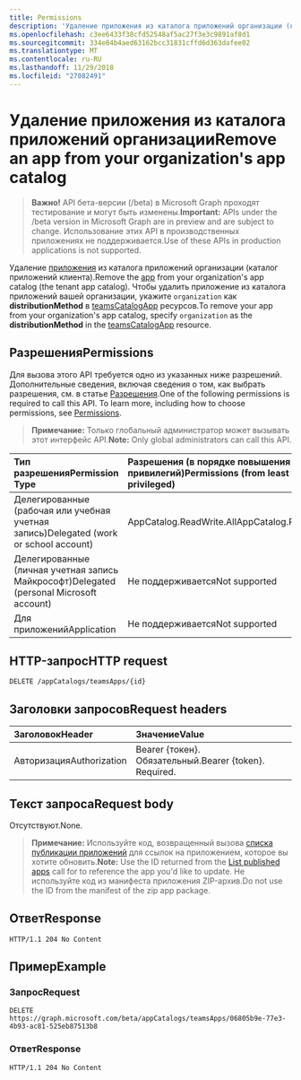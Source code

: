 ```yaml
---
title: Permissions
description: 'Удаление приложения из каталога приложений организации (каталог приложений клиента). '
ms.openlocfilehash: c3ee6433f38cfd52548af5ac27f3e3c9891af8d1
ms.sourcegitcommit: 334e84b4aed63162bcc31831cffd6d363dafee02
ms.translationtype: MT
ms.contentlocale: ru-RU
ms.lasthandoff: 11/29/2018
ms.locfileid: "27082491"
---
```

# <a name="remove-an-app-from-your-organizations-app-catalog"></a><span data-ttu-id="62506-103">Удаление приложения из каталога приложений организации</span><span class="sxs-lookup"><span data-stu-id="62506-103">Remove an app from your organization's app catalog</span></span>

> <span data-ttu-id="62506-104">**Важно!** API бета-версии (/beta) в Microsoft Graph проходят тестирование и могут быть изменены.</span><span class="sxs-lookup"><span data-stu-id="62506-104">**Important:** APIs under the /beta version in Microsoft Graph are in preview and are subject to change.</span></span> <span data-ttu-id="62506-105">Использование этих API в производственных приложениях не поддерживается.</span><span class="sxs-lookup"><span data-stu-id="62506-105">Use of these APIs in production applications is not supported.</span></span>

<span data-ttu-id="62506-106">Удаление [приложения](../resources/teamsapp.md) из каталога приложений организации (каталог приложений клиента).</span><span class="sxs-lookup"><span data-stu-id="62506-106">Remove the [app](../resources/teamsapp.md) from your organization's app catalog (the tenant app catalog).</span></span> <span data-ttu-id="62506-107">Чтобы удалить приложение из каталога приложений вашей организации, укажите `organization` как **distributionMethod** в [teamsCatalogApp](../resources/teamsapp.md) ресурсов.</span><span class="sxs-lookup"><span data-stu-id="62506-107">To remove your app from your organization's app catalog, specify `organization` as the **distributionMethod** in the [teamsCatalogApp](../resources/teamsapp.md) resource.</span></span>

## <a name="permissions"></a><span data-ttu-id="62506-108">Разрешения</span><span class="sxs-lookup"><span data-stu-id="62506-108">Permissions</span></span>

<span data-ttu-id="62506-p103">Для вызова этого API требуется одно из указанных ниже разрешений. Дополнительные сведения, включая сведения о том, как выбрать разрешения, см. в статье [Разрешения](https://developer.microsoft.com/graph/docs/concepts/permissions_reference).</span><span class="sxs-lookup"><span data-stu-id="62506-p103">One of the following permissions is required to call this API. To learn more, including how to choose permissions, see [Permissions](https://developer.microsoft.com/graph/docs/concepts/permissions_reference).</span></span>

><span data-ttu-id="62506-111">**Примечание:** Только глобальный администратор может вызывать этот интерфейс API.</span><span class="sxs-lookup"><span data-stu-id="62506-111">**Note:** Only global administrators can call this API.</span></span> 

| <span data-ttu-id="62506-112">Тип разрешения</span><span class="sxs-lookup"><span data-stu-id="62506-112">Permission Type</span></span>                        | <span data-ttu-id="62506-113">Разрешения (в порядке повышения привилегий)</span><span class="sxs-lookup"><span data-stu-id="62506-113">Permissions (from least to most privileged)</span></span>|
|:----------------------------------     |:-------------|
| <span data-ttu-id="62506-114">Делегированные (рабочая или учебная учетная запись)</span><span class="sxs-lookup"><span data-stu-id="62506-114">Delegated (work or school account)</span></span>     | <span data-ttu-id="62506-115">AppCatalog.ReadWrite.All</span><span class="sxs-lookup"><span data-stu-id="62506-115">AppCatalog.ReadWrite.All</span></span> |
| <span data-ttu-id="62506-116">Делегированные (личная учетная запись Майкрософт)</span><span class="sxs-lookup"><span data-stu-id="62506-116">Delegated (personal Microsoft account)</span></span> | <span data-ttu-id="62506-117">Не поддерживается</span><span class="sxs-lookup"><span data-stu-id="62506-117">Not supported</span></span>|
| <span data-ttu-id="62506-118">Для приложений</span><span class="sxs-lookup"><span data-stu-id="62506-118">Application</span></span>                            | <span data-ttu-id="62506-119">Не поддерживается</span><span class="sxs-lookup"><span data-stu-id="62506-119">Not supported</span></span>|

## <a name="http-request"></a><span data-ttu-id="62506-120">HTTP-запрос</span><span class="sxs-lookup"><span data-stu-id="62506-120">HTTP request</span></span>
<!-- { "blockType": "ignored" } -->
```http
DELETE /appCatalogs/teamsApps/{id}
```

## <a name="request-headers"></a><span data-ttu-id="62506-121">Заголовки запросов</span><span class="sxs-lookup"><span data-stu-id="62506-121">Request headers</span></span>

| <span data-ttu-id="62506-122">Заголовок</span><span class="sxs-lookup"><span data-stu-id="62506-122">Header</span></span>        | <span data-ttu-id="62506-123">Значение</span><span class="sxs-lookup"><span data-stu-id="62506-123">Value</span></span>           |
|:--------------|:--------------  |
| <span data-ttu-id="62506-124">Авторизация</span><span class="sxs-lookup"><span data-stu-id="62506-124">Authorization</span></span> | <span data-ttu-id="62506-p104">Bearer {токен}. Обязательный.</span><span class="sxs-lookup"><span data-stu-id="62506-p104">Bearer {token}. Required.</span></span>  |

## <a name="request-body"></a><span data-ttu-id="62506-127">Текст запроса</span><span class="sxs-lookup"><span data-stu-id="62506-127">Request body</span></span>

<span data-ttu-id="62506-128">Отсутствуют.</span><span class="sxs-lookup"><span data-stu-id="62506-128">None.</span></span>

><span data-ttu-id="62506-129">**Примечание:** Используйте код, возвращенный вызова [списка публикации приложений](./teamsapp-list.md) для ссылок на приложением, которое вы хотите обновить.</span><span class="sxs-lookup"><span data-stu-id="62506-129">**Note:** Use the ID returned from the [List published apps](./teamsapp-list.md) call for to reference the app you'd like to update.</span></span> <span data-ttu-id="62506-130">Не используйте код из манифеста приложения ZIP-архив.</span><span class="sxs-lookup"><span data-stu-id="62506-130">Do not use the ID from the manifest of the zip app package.</span></span>

## <a name="response"></a><span data-ttu-id="62506-131">Ответ</span><span class="sxs-lookup"><span data-stu-id="62506-131">Response</span></span>

```
HTTP/1.1 204 No Content
```

## <a name="example"></a><span data-ttu-id="62506-132">Пример</span><span class="sxs-lookup"><span data-stu-id="62506-132">Example</span></span>

### <a name="request"></a><span data-ttu-id="62506-133">Запрос</span><span class="sxs-lookup"><span data-stu-id="62506-133">Request</span></span>

```http
DELETE https://graph.microsoft.com/beta/appCatalogs/teamsApps/06805b9e-77e3-4b93-ac81-525eb87513b8
```

### <a name="response"></a><span data-ttu-id="62506-134">Ответ</span><span class="sxs-lookup"><span data-stu-id="62506-134">Response</span></span>

```http
HTTP/1.1 204 No Content
```
